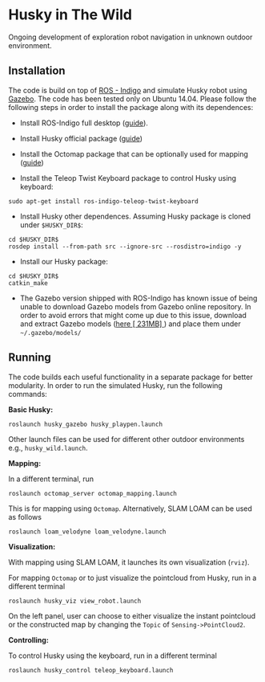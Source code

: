 # Husky in The Wild

Ongoing development of exploration robot navigation in unknown outdoor environment.

## Installation
The code is build on top of [ROS - Indigo](http://www.ros.org/) and simulate Husky robot using [Gazebo](gazebosim.org). The code has been tested only on Ubuntu 14.04. Please follow the following steps in order to install the package along with its dependences:

- Install ROS-Indigo full desktop ([guide](http://wiki.ros.org/indigo/Installation/Ubuntu])).

- Install Husky official package ([guide](http://wiki.ros.org/husky_gazebo/Tutorials/Simulating%20Husky))

- Install the Octomap package that can be optionally used for mapping ([guide](http://wiki.ros.org/octomap))

- Install the Teleop Twist Keyboard package to control Husky using keyboard:
```
sudo apt-get install ros-indigo-teleop-twist-keyboard
```

- Install Husky other dependences. Assuming Husky package is cloned under `$HUSKY_DIR$`:
```
cd $HUSKY_DIR$
rosdep install --from-path src --ignore-src --rosdistro=indigo -y
```

- Install our Husky package:
```
cd $HUSKY_DIR$
catkin_make
```


- The Gazebo version shipped with ROS-Indigo has known issue of being unable to download Gazebo models from Gazebo online repository. In order to avoid errors that might come up due to this issue, download and extract Gazebo models ([here [ 231MB] ](https://bitbucket.org/osrf/gazebo_models/downloads/)) and place them under `~/.gazebo/models/`



## Running
The code builds each useful functionality in a separate package for better modularity. In order to run the simulated Husky, run the following commands:

**Basic Husky:**

```
roslaunch husky_gazebo husky_playpen.launch
```
Other launch files can be used for different other outdoor environments e.g., `husky_wild.launch`.

 **Mapping:**

 In a different terminal, run
```
roslaunch octomap_server octomap_mapping.launch
```

This is for mapping using `Octomap`. Alternatively, SLAM LOAM can be used as follows
```
roslaunch loam_velodyne loam_velodyne.launch
```



 **Visualization:**

With mapping using SLAM LOAM, it launches its own visualization (`rviz`).

For mapping `Octomap` or to just visualize the pointcloud from Husky, run in a different terminal  
```
roslaunch husky_viz view_robot.launch
```
On the left panel, user can choose to either visualize the instant pointcloud or the constructed map by changing the `Topic` of `Sensing->PointCloud2`.

**Controlling:**

To control Husky using the keyboard, run in a different terminal
```
roslaunch husky_control teleop_keyboard.launch
```
